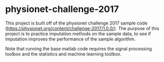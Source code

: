 # physionet-challenge-2017

This project is built off of the physionet challenge 2017 sample code (https://physionet.org/content/challenge-2017/1.0.0/). The purpose of this project is to practice imputation methods on the sample data, to see if imputation improves the performance of the sample algorithm.

Note that running the base matlab code requires the signal processing toolbox and the statistics and machine learning toolbox.
